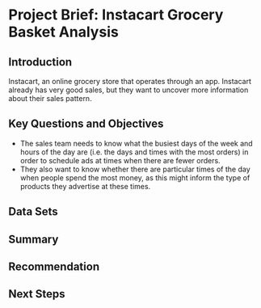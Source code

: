 # Project Brief: Instacart Grocery Basket Analysis

## Introduction

Instacart, an online grocery store that operates through an app. Instacart already has very good sales, but they want to uncover more information about their sales pattern. 

## Key Questions and Objectives

* The sales team needs to know what the busiest days of the week and hours of the day are (i.e. the days and times with the most orders) in order to schedule ads at times when there are fewer orders. 
* They also want to know whether there are particular times of the day when people spend the most money, as this might inform the type of products they advertise at these times. 

## Data Sets

## Summary

## Recommendation


## Next Steps


